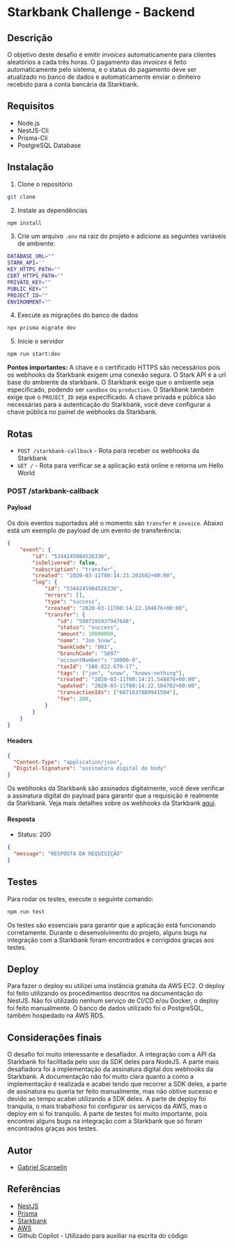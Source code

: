 # Starkbank Challenge - Backend

## Descrição

O objetivo deste desafio é emitir _invoices_ automaticamente para clientes aleatórios a cada três horas. O pagamento das _invoices_ é feito automaticamente pelo sistema, e o status do pagamento deve ser atualizado no banco de dados e automaticamente enviar o dinheiro recebido para a conta bancária da Starkbank.

## Requisitos

- Node.js
- NestJS-Cli
- Prisma-Cli
- PostgreSQL Database

## Instalação

1. Clone o repositório

```bash
git clone
```

2. Instale as dependências

```bash
npm install
```

3. Crie um arquivo `.env` na raiz do projeto e adicione as seguintes variáveis de ambiente:

```bash
DATABASE_URL=""
STARK_API=''
KEY_HTTPS_PATH=""
CERT_HTTPS_PATH=""
PRIVATE_KEY=""
PUBLIC_KEY=""
PROJECT_ID=""
ENVIRONMENT=""
```

4. Execute as migrações do banco de dados

```bash
npx prisma migrate dev
```

5. Inicie o servidor

```bash
npm run start:dev
```

**Pontos importantes:** A chave e o certificado HTTPS são necessários pois os webhooks da Starkbank exigem uma conexão segura. O Stark API é a url base do ambiente da starkbank. O Starkbank exige que o ambiente seja especificado, podendo ser `sandbox` ou `production`. O Starkbank também exige que o `PROJECT_ID` seja especificado. A chave privada e pública são necessárias para a autenticação do Starkbank, você deve configurar a chave pública no painel de webhooks da Starkbank.

## Rotas

- `POST /starkbank-callback` - Rota para receber os webhooks da Starkbank
- `GET /` - Rota para verificar se a aplicação está online e retorna um Hello World

### POST /starkbank-callback

#### Payload

Os dois eventos suportados até o momento são `transfer` e `invoice`. Abaixo está um exemplo de payload de um evento de transferência:

```json
{
    "event": {
        "id": "5344245984526336",
        "isDelivered": false,
        "subscription": "transfer",
        "created": "2020-03-11T00:14:23.201602+00:00",
        "log": {
            "id": "5344245984526336",
            "errors": [],
            "type": "success",
            "created": "2020-03-11T00:14:22.104676+00:00",
            "transfer": {
                "id": "5907195937947648",
                "status": "success",
                "amount": 10000000,
                "name": "Jon Snow",
                "bankCode": "001",
                "branchCode": "5897"
                "accountNumber": "10000-0",
                "taxId": "580.822.679-17",
                "tags": ["jon", "snow", "knows-nothing"],
                "created": "2020-03-11T00:14:21.548876+00:00",
                "updated": "2020-03-11T00:14:22.104702+00:00",
                "transactionIds": ["6671637889941504"],
                "fee": 200,
            }
        }
    }
}
```

#### Headers

```json
{
  "Content-Type": "application/json",
  "Digital-Signature": "assinatura digital do body"
}
```

Os webhooks da Starkbank são assinados digitalmente, você deve verificar a assinatura digital do payload para garantir que a requisição é realmente da Starkbank.
Veja mais detalhes sobre os webhooks da Starkbank [aqui](https://starkbank.com/docs/api#security).

#### Resposta

- Status: 200

```json
{
  "message": "RESPOSTA DA REQUISIÇÃO"
}
```

## Testes

Para rodar os testes, execute o seguinte comando:

```bash
npm run test
```

Os testes são essenciais para garantir que a aplicação está funcionando corretamente. Durante o desenvolvimento do projeto, alguns bugs na integração com a Starkbank foram encontrados e corrigidos graças aos testes.

## Deploy

Para fazer o deploy eu utilizei uma instância gratuita da AWS EC2. O deploy foi feito utilizando os procedimentos descritos na documentação do NestJS. Não foi utilizado nenhum serviço de CI/CD e/ou Docker, o deploy foi feito manualmente. O banco de dados utilizado foi o PostgreSQL, também hospedado na AWS RDS.

## Considerações finais

O desafio foi muito interessante e desafiador. A integração com a API da Starkbank foi facilitada pelo uso da SDK deles para NodeJS. A parte mais desafiadora foi a implementação da assinatura digital dos webhooks da Starkbank. A documentação não foi muito clara quanto a como a implementação é realizada e acabei tendo que recorrer a SDK deles, a parte de assinatura eu queria ter feito manualmente, mas não obtive sucesso e devido ao tempo acabei utilizando a SDK deles. A parte de deploy foi tranquila, o mais trabalhoso foi configurar os serviços da AWS, mas o deploy em si foi tranquilo. A parte de testes foi muito importante, pois encontrei alguns bugs na integração com a Starkbank que só foram encontrados graças aos testes.

## Autor

- [Gabriel Scarpelin](https://www.linkedin.com/in/gabriel-scarpelin-diniz-425258144/)

## Referências

- [NestJS](https://docs.nestjs.com/)
- [Prisma](https://www.prisma.io/)
- [Starkbank](https://starkbank.com/docs/api)
- [AWS](https://docs.aws.amazon.com/)
- Github Copilot - Utilizado para auxiliar na escrita do código
